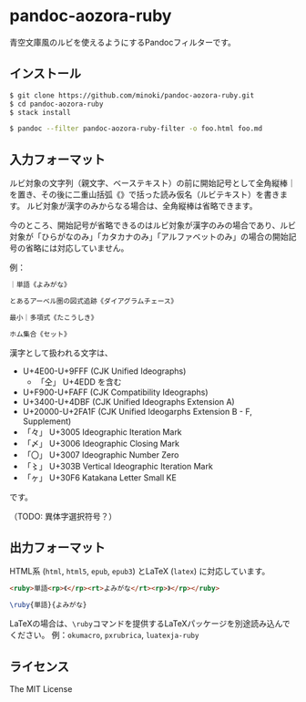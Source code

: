 # pandoc-aozora-ruby

青空文庫風のルビを使えるようにするPandocフィルターです。

## インストール

```sh
$ git clone https://github.com/minoki/pandoc-aozora-ruby.git
$ cd pandoc-aozora-ruby
$ stack install
```

```sh
$ pandoc --filter pandoc-aozora-ruby-filter -o foo.html foo.md
```

## 入力フォーマット

ルビ対象の文字列（親文字、ベーステキスト）の前に開始記号として全角縦棒｜を置き、その後に二重山括弧《》で括った読み仮名（ルビテキスト）を書きます。
ルビ対象が漢字のみからなる場合は、全角縦棒は省略できます。

今のところ、開始記号が省略できるのはルビ対象が漢字のみの場合であり、ルビ対象が「ひらがなのみ」「カタカナのみ」「アルファベットのみ」の場合の開始記号の省略には対応していません。

例：

```markdown
｜単語《よみがな》

とあるアーベル圏の図式追跡《ダイアグラムチェース》

最小｜多項式《たこうしき》

ホム集合《セット》
```

漢字として扱われる文字は、

- U+4E00-U+9FFF (CJK Unified Ideographs)
    - 「仝」 U+4EDD を含む
- U+F900-U+FAFF (CJK Compatibility Ideographs)
- U+3400-U+4DBF (CJK Unified Ideographs Extension A)
- U+20000-U+2FA1F (CJK Unified Ideogarphs Extension B - F, Supplement)
- 「々」 U+3005 Ideographic Iteration Mark
- 「〆」 U+3006 Ideographic Closing Mark
- 「〇」 U+3007 Ideographic Number Zero
- 「〻」 U+303B Vertical Ideographic Iteration Mark
- 「ヶ」 U+30F6 Katakana Letter Small KE

です。

（TODO: 異体字選択符号？）

## 出力フォーマット

HTML系 (`html`, `html5`, `epub`, `epub3`) とLaTeX (`latex`) に対応しています。

```html
<ruby>単語<rp>《</rp><rt>よみがな</rt><rp>》</rp></ruby>
```

```latex
\ruby{単語}{よみがな}
```

LaTeXの場合は、`\ruby`コマンドを提供するLaTeXパッケージを別途読み込んでください。
例：`okumacro`, `pxrubrica`, `luatexja-ruby`

## ライセンス

The MIT License
